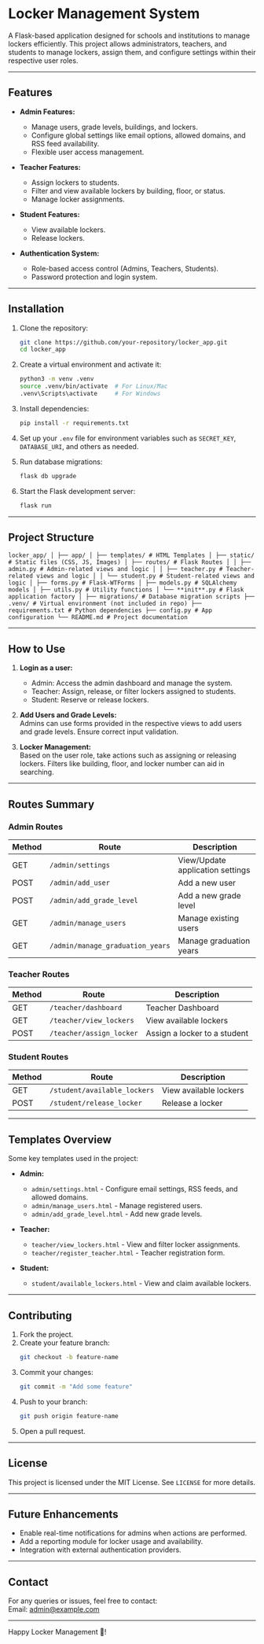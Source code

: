 # Locker Management System

A Flask-based application designed for schools and institutions to manage lockers efficiently. This project allows administrators, teachers, and students to manage lockers, assign them, and configure settings within their respective user roles.

---

## Features

- **Admin Features:**
  - Manage users, grade levels, buildings, and lockers.
  - Configure global settings like email options, allowed domains, and RSS feed availability.
  - Flexible user access management.

- **Teacher Features:**
  - Assign lockers to students.
  - Filter and view available lockers by building, floor, or status.
  - Manage locker assignments.

- **Student Features:**
  - View available lockers.
  - Release lockers.

- **Authentication System:**
  - Role-based access control (Admins, Teachers, Students).
  - Password protection and login system.

---

## Installation

1. Clone the repository:
   ```bash
   git clone https://github.com/your-repository/locker_app.git
   cd locker_app
   ```

2. Create a virtual environment and activate it:
   ```bash
   python3 -m venv .venv
   source .venv/bin/activate  # For Linux/Mac
   .venv\Scripts\activate     # For Windows
   ```

3. Install dependencies:
   ```bash
   pip install -r requirements.txt
   ```

4. Set up your `.env` file for environment variables such as `SECRET_KEY`, `DATABASE_URI`, and others as needed.

5. Run database migrations:
   ```bash
   flask db upgrade
   ```

6. Start the Flask development server:
   ```bash
   flask run
   ```

---

## Project Structure

```
locker_app/ │ ├── app/ │ ├── templates/ # HTML Templates │ ├── static/ # Static files (CSS, JS, Images) │ ├── routes/ # Flask Routes │ │ ├── admin.py # Admin-related views and logic │ │ ├── teacher.py # Teacher-related views and logic │ │ └── student.py # Student-related views and logic │ ├── forms.py # Flask-WTForms │ ├── models.py # SQLAlchemy models │ ├── utils.py # Utility functions │ └── **init**.py # Flask application factory │ ├── migrations/ # Database migration scripts ├── .venv/ # Virtual environment (not included in repo) ├── requirements.txt # Python dependencies ├── config.py # App configuration └── README.md # Project documentation
```


---

## How to Use

1. **Login as a user:**
   - Admin: Access the admin dashboard and manage the system.
   - Teacher: Assign, release, or filter lockers assigned to students.
   - Student: Reserve or release lockers.

2. **Add Users and Grade Levels:**  
   Admins can use forms provided in the respective views to add users and grade levels. Ensure correct input validation.

3. **Locker Management:**  
   Based on the user role, take actions such as assigning or releasing lockers. Filters like building, floor, and locker number can aid in searching.

---

## Routes Summary

### Admin Routes
| Method | Route                            | Description                  |
|--------|----------------------------------|------------------------------|
| GET    | `/admin/settings`               | View/Update application settings |
| POST   | `/admin/add_user`               | Add a new user               |
| POST   | `/admin/add_grade_level`        | Add a new grade level        |
| GET    | `/admin/manage_users`           | Manage existing users        |
| GET    | `/admin/manage_graduation_years`| Manage graduation years      |

### Teacher Routes
| Method | Route                            | Description                  |
|--------|----------------------------------|------------------------------|
| GET    | `/teacher/dashboard`            | Teacher Dashboard            |
| GET    | `/teacher/view_lockers`         | View available lockers       |
| POST   | `/teacher/assign_locker`        | Assign a locker to a student |

### Student Routes
| Method | Route                            | Description                  |
|--------|----------------------------------|------------------------------|
| GET    | `/student/available_lockers`    | View available lockers       |
| POST   | `/student/release_locker`       | Release a locker             |

---

## Templates Overview

Some key templates used in the project:
- **Admin:**
  - `admin/settings.html` - Configure email settings, RSS feeds, and allowed domains.
  - `admin/manage_users.html` - Manage registered users.
  - `admin/add_grade_level.html` - Add new grade levels.

- **Teacher:**
  - `teacher/view_lockers.html` - View and filter locker assignments.
  - `teacher/register_teacher.html` - Teacher registration form.

- **Student:**
  - `student/available_lockers.html` - View and claim available lockers.

---

## Contributing

1. Fork the project.
2. Create your feature branch:
   ```bash
   git checkout -b feature-name
   ```
3. Commit your changes:
   ```bash
   git commit -m "Add some feature"
   ```
4. Push to your branch:
   ```bash
   git push origin feature-name
   ```
5. Open a pull request.

---

## License

This project is licensed under the MIT License. See `LICENSE` for more details.

---

## Future Enhancements

- Enable real-time notifications for admins when actions are performed.
- Add a reporting module for locker usage and availability.
- Integration with external authentication providers.

---

## Contact

For any queries or issues, feel free to contact:  
Email: [admin@example.com](mailto:admin@example.com)

---

Happy Locker Management 🚪!
